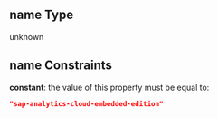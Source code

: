 ## name Type

unknown

## name Constraints

**constant**: the value of this property must be equal to:

```json
"sap-analytics-cloud-embedded-edition"
```
